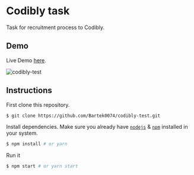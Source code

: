 # Codibly task 


Task for recruitment process to Codibly.

## Demo

Live Demo [here](https://bartek0074-codibly-task.netlify.app/).

![codibly-test](https://user-images.githubusercontent.com/88652468/211995315-fe0f8b7a-a184-4297-abea-f15ae5c408bc.gif)
## Instructions

First clone this repository.

```bash
$ git clone https://github.com/Bartek0074/codibly-test.git
```

Install dependencies. Make sure you already have [`nodejs`](https://nodejs.org/en/) & [`npm`](https://www.npmjs.com/) installed in your system.

```bash
$ npm install # or yarn
```

Run it

```bash
$ npm start # or yarn start
```

